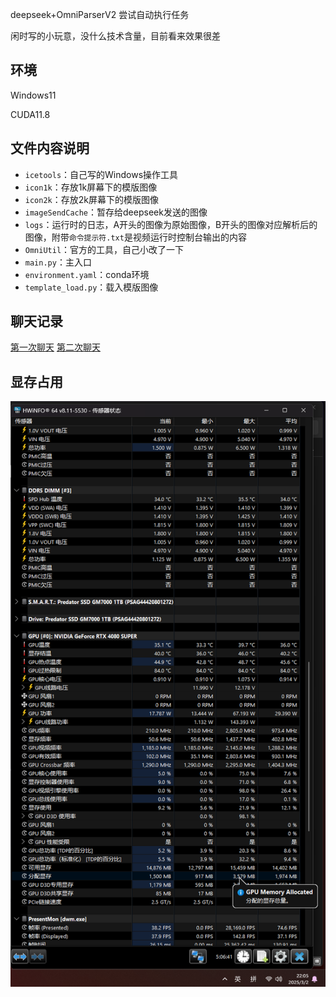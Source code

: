 deepseek+OmniParserV2 尝试自动执行任务

闲时写的小玩意，没什么技术含量，目前看来效果很差

## 环境

Windows11

CUDA11.8

## 文件内容说明

* `icetools`：自己写的Windows操作工具
* `icon1k`：存放1k屏幕下的模版图像
* `icon2k`：存放2k屏幕下的模版图像
* `imageSendCache`：暂存给deepseek发送的图像
* `logs`：运行时的日志，A开头的图像为原始图像，B开头的图像对应解析后的图像，附带`命令提示符.txt`是视频运行时控制台输出的内容
* `OmniUtil`：官方的工具，自己小改了一下
* `main.py`：主入口
* `environment.yaml`：conda环境
* `template_load.py`：载入模版图像

## 聊天记录

[第一次聊天](https://www.wenxiaobai.com/share/chat/508966ae-f083-474d-9804-00ab6b4204d5)
[第二次聊天](https://www.wenxiaobai.com/share/chat/0ca0f5d5-7244-4ab7-a3b4-0d5574056422)

## 显存占用

![显存占用截图](pics/显存占用.png)